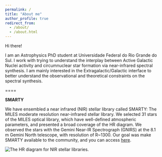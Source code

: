 ```yaml
---
permalink: /
title: "About me"
author_profile: true
redirect_from: 
  - /about/
  - /about.html
---
```


Hi there!

I am an Astrophysics PhD student at Universidade Federal do Rio Grande do Sul. I work with trying to understand the interplay between Active Galactic Nuclei activity and circumnuclear star formation via near-infrared spectral synthesis. I am mainly interested in the Extragalactic/Galactic interface to better understand the observational and theoretical constraints on the spectral synthesis.

====

**SMARTY**

We have ensembled a near infrared (NIR) stellar library called SMARTY: The MILES moderate resolution near-infrared stellar library. We selected 31 stars of the MILES optical library, which have well-defined atmospheric parameters, and presented a broad coverage of the HR diagram. We observed the stars with the Gemini Near-IR Spectrograph (GNIRS) at the 8.1 m Gemini North telescope, with resolution of R~1300. Our goal was make SMARTY available to the community, and you can access [here](https://www.if.ufrgs.br/~riffel/smarty/).

![The HR diagram for NIR stellar libraries.](/image/SMARTY.png "The HR diagram for NIR stellar libraries.")
